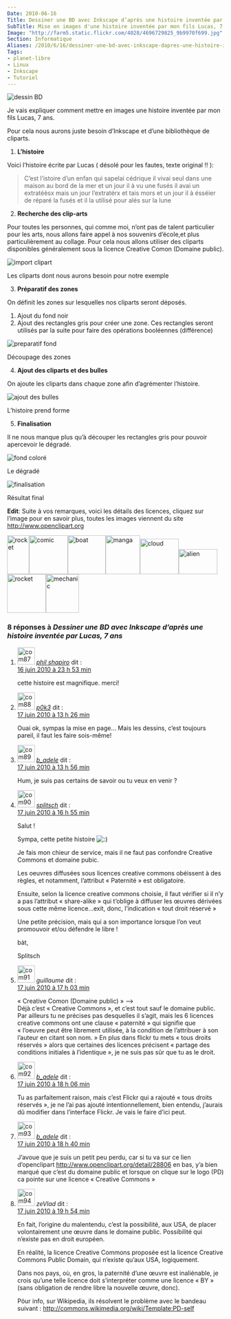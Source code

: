 ```yaml
---
Date: 2010-06-16
Title: Dessiner une BD avec Inkscape d’après une histoire inventée par Lucas, 7 ans
SubTitle: Mise en images d'une histoire inventée par mon fils Lucas, 7 ans
Image: "http://farm5.static.flickr.com/4028/4696729825_9b9970f699.jpg"
Section: Informatique
Aliases: /2010/6/16/dessiner-une-bd-avec-inkscape-dapres-une-histoire-inventee-par-lucas-7-ans
Tags:
- planet-libre
- Linux
- Inkscape
- Tutoriel
---
```


![dessin BD](http://farm5.static.flickr.com/4028/4696729825_9b9970f699.jpg)

Je vais expliquer comment mettre en images une histoire inventée par mon
fils Lucas, 7 ans.

Pour cela nous aurons juste besoin d’Inkscape et d’une bibliothèque de
cliparts.

1.  **L’histoire**

Voici l’histoire écrite par Lucas ( désolé pour les fautes, texte
original !! ):

> C’est l’istoire d’un enfan qui sapelai cédrique il vivai seul dans une maison au bord de la mer
> et un jour il à vu une fusés il avai un extratéèsx mais un jour l’extratérx et tais mors et un jour
> il à ésséier de réparé la fusés et il la utilisé pour alés sur la lune

2.  **Recherche des clip-arts**

Pour toutes les personnes, qui comme moi, n’ont pas de talent
particulier pour les arts, nous allons faire appel à nos souvenirs
d’école,et plus particulièrement au collage. Pour cela nous allons
utiliser des cliparts disponibles généralement sous la licence Creative
Comon (Domaine public).

![import clipart](/img/2010/import_clipart.png)

Les cliparts dont nous aurons besoin pour notre exemple

3.  **Préparatif des zones**

On définit les zones sur lesquelles nos cliparts seront déposés.

1.  Ajout du fond noir
2.  Ajout des rectangles gris pour créer une zone. Ces rectangles seront
    utilisés par la suite pour faire des opérations booléennes
    (différence)

![preparatif fond](http://farm5.static.flickr.com/4035/4697362772_5e5d50c52f.jpg)

Découpage des zones

4.  **Ajout des cliparts et des bulles**

On ajoute les cliparts dans chaque zone afin d’agrémenter l’histoire.

![ajout des bulles](http://blog.jesuislibre.org/wp-flickcontent/uploads/2010/06/bd_lucas-2.png)

L’histoire prend forme

5.  **Finalisation**

Il ne nous manque plus qu’à découper les rectangles gris pour pouvoir
apercevoir le dégradé.

![fond coloré](/img/2010/bd_lucas-2.1.png)

Le dégradé

![finalisation](http://farm5.static.flickr.com/4028/4696729825_9b9970f699.jpg)

Résultat final

**Edit**: Suite à vos remarques, voici les détails des licences, cliquez
sur l’image pour en savoir plus, toutes les images viennent du site
<http://www.openclipart.org>

<p><a href="http://www.openclipart.org/detail/28806"><img width="51" height="90" class="alignnone" src="http://www.openclipart.org/image/90px/svg_to_png/purzen_A_cartoon_moon_rocket.png" alt="rocket"></a><a href="http://www.openclipart.org/detail/20299"><img width="90" height="90" class="alignnone" src="http://www.openclipart.org/image/90px/svg_to_png/rg1024_Moon_in_comic_style.png" alt="comic"></a><a href="http://www.openclipart.org/detail/5418"><img width="88" height="90" class="alignnone" src="http://www.openclipart.org/image/90px/svg_to_png/Chrisdesign_Sea_scene_with_boat.png" alt="boat"></a><a href="http://www.openclipart.org/detail/17264"><img width="80" height="90" class="alignnone" src="http://www.openclipart.org/image/90px/svg_to_png/El_Sato_Manga_kid_head.png" alt="manga"></a><a href="http://www.openclipart.org/detail/3482"><img width="90" height="82" class="alignnone" src="http://www.openclipart.org/image/90px/svg_to_png/SRD_comic_clouds_4.png" alt="cloud"></a><a href="http://www.openclipart.org/detail/39361"><img width="90" height="58" class="alignnone" src="http://www.openclipart.org/image/90px/svg_to_png/alien08.png" alt="alien"></a><a href="http://www.openclipart.org/detail/21988"><img width="90" height="90" class="alignnone" src="http://www.openclipart.org/image/90px/svg_to_png/nicubunu_Toy_rocket.png" alt="rocket"></a><a href="http://www.openclipart.org/detail/17436"><img width="77" height="90" class="alignnone" src="http://www.openclipart.org/image/90px/svg_to_png/jonata_Mechanic.png" alt="mechanic"></a></p>

<div id="comments">


<h3 id="comments-title">8 réponses à <em>Dessiner une BD avec Inkscape d’après une histoire inventée par Lucas, 7 ans</em></h3>


<ol class="commentlist">
<li id="li-comment-87" class="comment even thread-even depth-1">
<div id="comment-87">
<div class="comment-author vcard">
<img width="40" height="40" class="avatar avatar-40 photo" src="http://1.gravatar.com/avatar/1044e8a129566f36f30b7fd35b529c8c?s=40&amp;d=http%3A%2F%2F1.gravatar.com%2Favatar%2Fad516503a11cd5ca435acc9bb6523536%3Fs%3D40&amp;r=G" alt="com87">          <cite class="fn"><a class="url" rel="external nofollow" href="http://www.his.com/pshapiro/briefbio.html">phil shapiro</a></cite> <span class="says">dit&nbsp;:</span>       </div><!-- .comment-author .vcard -->

<div class="comment-meta commentmetadata"><a href="http://blog.jesuislibre.org/2010/06/dessiner-une-bd-avec-inkscape-dapres-une-histoire-inventee-par-lucas-7-ans/comment-page-1/#comment-87">
16 juin 2010 à 23 h 53 min</a>       </div><!-- .comment-meta .commentmetadata -->

<div class="comment-body"><p>cette histoire est magnifique.  merci!</p>
</div>

<div class="reply">
</div><!-- .reply -->
</div><!-- #comment-##  -->

</li>
<li id="li-comment-88" class="comment odd alt thread-odd thread-alt depth-1">
<div id="comment-88">
<div class="comment-author vcard">
<img width="40" height="40" class="avatar avatar-40 photo" src="http://0.gravatar.com/avatar/099f065f51ff265db4c5a6ae1205827b?s=40&amp;d=http%3A%2F%2F0.gravatar.com%2Favatar%2Fad516503a11cd5ca435acc9bb6523536%3Fs%3D40&amp;r=G" alt="com88">          <cite class="fn"><a class="url" rel="external nofollow" href="http://blog.p0k3.fr/">p0k3</a></cite> <span class="says">dit&nbsp;:</span>        </div><!-- .comment-author .vcard -->

<div class="comment-meta commentmetadata"><a href="http://blog.jesuislibre.org/2010/06/dessiner-une-bd-avec-inkscape-dapres-une-histoire-inventee-par-lucas-7-ans/comment-page-1/#comment-88">
17 juin 2010 à 13 h 26 min</a>       </div><!-- .comment-meta .commentmetadata -->

<div class="comment-body"><p>Ouai ok, sympas la mise en page… Mais les dessins, c’est toujours pareil, il faut les faire sois-même!</p>
</div>

<div class="reply">
</div><!-- .reply -->
</div><!-- #comment-##  -->

</li>
<li id="li-comment-89" class="comment byuser comment-author-b_adele bypostauthor even thread-even depth-1">
<div id="comment-89">
<div class="comment-author vcard">
<img width="40" height="40" class="avatar avatar-40 photo" src="http://1.gravatar.com/avatar/f4a804b1c2256bdefb9674105039dd98?s=40&amp;d=http%3A%2F%2F1.gravatar.com%2Favatar%2Fad516503a11cd5ca435acc9bb6523536%3Fs%3D40&amp;r=G" alt="com89">          <cite class="fn"><a class="url" rel="external nofollow" href="http://www.jesuislibre.org">b_adele</a></cite> <span class="says">dit&nbsp;:</span>       </div><!-- .comment-author .vcard -->

<div class="comment-meta commentmetadata"><a href="http://blog.jesuislibre.org/2010/06/dessiner-une-bd-avec-inkscape-dapres-une-histoire-inventee-par-lucas-7-ans/comment-page-1/#comment-89">
17 juin 2010 à 13 h 56 min</a>       </div><!-- .comment-meta .commentmetadata -->

<div class="comment-body"><p>Hum, je suis pas certains de savoir ou tu veux en venir ?</p>
</div>

<div class="reply">
</div><!-- .reply -->
</div><!-- #comment-##  -->

</li>
<li id="li-comment-90" class="comment odd alt thread-odd thread-alt depth-1">
<div id="comment-90">
<div class="comment-author vcard">
<img width="40" height="40" class="avatar avatar-40 photo" src="http://0.gravatar.com/avatar/6690101bc3de8e548b75818863bc0cb6?s=40&amp;d=http%3A%2F%2F0.gravatar.com%2Favatar%2Fad516503a11cd5ca435acc9bb6523536%3Fs%3D40&amp;r=G" alt="com90">          <cite class="fn"><a class="url" rel="external nofollow" href="http:/www.pastanque.be/splitsch">splitsch</a></cite> <span class="says">dit&nbsp;:</span>     </div><!-- .comment-author .vcard -->

<div class="comment-meta commentmetadata"><a href="http://blog.jesuislibre.org/2010/06/dessiner-une-bd-avec-inkscape-dapres-une-histoire-inventee-par-lucas-7-ans/comment-page-1/#comment-90">
17 juin 2010 à 16 h 55 min</a>       </div><!-- .comment-meta .commentmetadata -->

<div class="comment-body"><p>Salut !</p>
<p>Sympa, cette petite histoire <img class="wp-smiley" alt=":)" src="http://blog.jesuislibre.org/wp-includes/images/smilies/icon_smile.gif"> </p>
<p>Je fais mon chieur de service, mais il ne faut pas confondre Creative Commons et domaine pubic.</p>
<p>Les oeuvres diffusées sous licences creative commons obéissent à des règles, et notamment, l’attribut «&nbsp;Paternité&nbsp;» est obligatoire.</p>
<p>Ensuite, selon la licence creative commons choisie, il faut vérifier si il n’y a pas l’attribut «&nbsp;share-alike&nbsp;» qui t’oblige à diffuser les œuvres dérivées sous cette même licence…exit, donc, l’indication «&nbsp;tout droit réservé&nbsp;»</p>
<p>Une petite précision, mais qui a son importance lorsque l’on veut promouvoir et/ou défendre le libre !</p>
<p>bàt,</p>
<p>Splitsch</p>
</div>

<div class="reply">
</div><!-- .reply -->
</div><!-- #comment-##  -->

</li>
<li id="li-comment-91" class="comment even thread-even depth-1">
<div id="comment-91">
<div class="comment-author vcard">
<img width="40" height="40" class="avatar avatar-40 photo" src="http://0.gravatar.com/avatar/c786188a979284f61a6b104d16431594?s=40&amp;d=http%3A%2F%2F0.gravatar.com%2Favatar%2Fad516503a11cd5ca435acc9bb6523536%3Fs%3D40&amp;r=G" alt="com91">          <cite class="fn">guillaume</cite> <span class="says">dit&nbsp;:</span>      </div><!-- .comment-author .vcard -->

<div class="comment-meta commentmetadata"><a href="http://blog.jesuislibre.org/2010/06/dessiner-une-bd-avec-inkscape-dapres-une-histoire-inventee-par-lucas-7-ans/comment-page-1/#comment-91">
17 juin 2010 à 17 h 03 min</a>       </div><!-- .comment-meta .commentmetadata -->

<div class="comment-body"><p>«&nbsp;Creative Comon (Domaine public)&nbsp;» &ndash;&gt;<br>
Déjà c’est «&nbsp;Creative Commons&nbsp;», et c’est tout sauf le domaine public.<br>
Par ailleurs tu ne précises pas desquelles il s’agit, mais les 6 licences creative commons ont une clause «&nbsp;paternité&nbsp;» qui signifie que «&nbsp;l’oeuvre peut être librement utilisée, à la condition de l’attribuer à son l’auteur en citant son nom.&nbsp;» En plus dans flickr tu mets «&nbsp;tous droits réservés&nbsp;» alors que certaines des licences précisent «&nbsp;partage des conditions initiales à l’identique&nbsp;», je ne suis pas sûr que tu as le droit.</p>
</div>

<div class="reply">
</div><!-- .reply -->
</div><!-- #comment-##  -->

</li>
<li id="li-comment-92" class="comment byuser comment-author-b_adele bypostauthor odd alt thread-odd thread-alt depth-1">
<div id="comment-92">
<div class="comment-author vcard">
<img width="40" height="40" class="avatar avatar-40 photo" src="http://1.gravatar.com/avatar/f4a804b1c2256bdefb9674105039dd98?s=40&amp;d=http%3A%2F%2F1.gravatar.com%2Favatar%2Fad516503a11cd5ca435acc9bb6523536%3Fs%3D40&amp;r=G" alt="com92">          <cite class="fn"><a class="url" rel="external nofollow" href="http://www.jesuislibre.org">b_adele</a></cite> <span class="says">dit&nbsp;:</span>       </div><!-- .comment-author .vcard -->

<div class="comment-meta commentmetadata"><a href="http://blog.jesuislibre.org/2010/06/dessiner-une-bd-avec-inkscape-dapres-une-histoire-inventee-par-lucas-7-ans/comment-page-1/#comment-92">
17 juin 2010 à 18 h 06 min</a>       </div><!-- .comment-meta .commentmetadata -->

<div class="comment-body"><p>Tu as parfaitement raison, mais c’est Flickr qui a rajouté « tous droits réservés », je ne l’ai pas ajouté intentionnellement, bien entendu, j’aurais dû modifier dans l’interface Flickr. Je vais le faire d’ici peut.</p>
</div>

<div class="reply">
</div><!-- .reply -->
</div><!-- #comment-##  -->

</li>
<li id="li-comment-93" class="comment byuser comment-author-b_adele bypostauthor even thread-even depth-1">
<div id="comment-93">
<div class="comment-author vcard">
<img width="40" height="40" class="avatar avatar-40 photo" src="http://1.gravatar.com/avatar/f4a804b1c2256bdefb9674105039dd98?s=40&amp;d=http%3A%2F%2F1.gravatar.com%2Favatar%2Fad516503a11cd5ca435acc9bb6523536%3Fs%3D40&amp;r=G" alt="com93">          <cite class="fn"><a class="url" rel="external nofollow" href="http://www.jesuislibre.org">b_adele</a></cite> <span class="says">dit&nbsp;:</span>       </div><!-- .comment-author .vcard -->

<div class="comment-meta commentmetadata"><a href="http://blog.jesuislibre.org/2010/06/dessiner-une-bd-avec-inkscape-dapres-une-histoire-inventee-par-lucas-7-ans/comment-page-1/#comment-93">
17 juin 2010 à 18 h 40 min</a>       </div><!-- .comment-meta .commentmetadata -->

<div class="comment-body"><p>J’avoue que je suis un petit peu perdu, car si tu va sur ce lien d’openclipart <a rel="nofollow" href="http://www.openclipart.org/detail/28806">http://www.openclipart.org/detail/28806</a> en bas, y’a bien marqué que c’est du domaine public et lorsque on clique sur le logo (PD) ca pointe sur une licence «&nbsp;Creative Commons&nbsp;»</p>
</div>

<div class="reply">
</div><!-- .reply -->
</div><!-- #comment-##  -->

</li>
<li id="li-comment-94" class="comment odd alt thread-odd thread-alt depth-1">
<div id="comment-94">
<div class="comment-author vcard">
<img width="40" height="40" class="avatar avatar-40 photo" src="http://1.gravatar.com/avatar/f96b33910a978740eac2edaedede07be?s=40&amp;d=http%3A%2F%2F1.gravatar.com%2Favatar%2Fad516503a11cd5ca435acc9bb6523536%3Fs%3D40&amp;r=G" alt="com94">          <cite class="fn">zeVlad</cite> <span class="says">dit&nbsp;:</span>     </div><!-- .comment-author .vcard -->

<div class="comment-meta commentmetadata"><a href="http://blog.jesuislibre.org/2010/06/dessiner-une-bd-avec-inkscape-dapres-une-histoire-inventee-par-lucas-7-ans/comment-page-1/#comment-94">
17 juin 2010 à 19 h 54 min</a>       </div><!-- .comment-meta .commentmetadata -->

<div class="comment-body"><p>En fait, l’origine du malentendu, c’est la possibilité, aux USA, de placer volontairement une œuvre dans le domaine public. Possibilité qui n’existe pas en droit européen.</p>
<p>En réalité, la licence Creative Commons proposée est la licence Creative Commons Public Domain, qui n’existe qu’aux USA, logiquement.</p>
<p>Dans nos pays, où, en gros, la paternité d’une œuvre est inaliénable, je crois qu’une telle licence doit s’interpréter comme une licence «&nbsp;BY&nbsp;» (sans obligation de rendre libre la nouvelle œuvre, donc).</p>
<p>Pöur info, sur Wikipedia, ils résolvent le problème avec le bandeau suivant : <a rel="nofollow" href="http://commons.wikimedia.org/wiki/Template:PD-self">http://commons.wikimedia.org/wiki/Template:PD-self</a></p>
</div>

<div class="reply">
</div><!-- .reply -->
</div><!-- #comment-##  -->

</li>
</ol>
</div>
